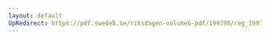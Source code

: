 ```yaml
---
layout: default
UpRedirect: https://pdf.swedeb.se/riksdagen-volumeG-pdf/199798/reg_199798/reg_199798_0255.pdf
---
```


